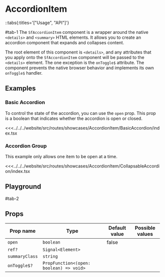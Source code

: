 # AccordionItem

::tabs{:titles='["Usage", "API"]'}

#tab-1
The `SfAccordionItem` component is a wrapper around the native `<details>` and `<summary>` HTML elements. It allows you to create an accordion component that expands and collapses content.

The root element of this component is `<details>`, and any attributes that you apply onto the `SfAccordionItem` component will be passed to the `<details>` element. The one exception is the `onToggle$` attribute. The component prevents the native browser behavior and implements its own `onToggle$` handler.

## Examples

### Basic Accordion

To control the state of the accordion, you can use the `open` prop. This prop is a boolean that indicates whether the accordion is open or closed.

<Showcase showcase-name="AccordionItem/BasicAccordion" style="min-height:400px">

<<<../../../website/src/routes/showcases/AccordionItem/BasicAccordion/index.tsx

</Showcase>

### Accordion Group

This example only allows one item to be open at a time.

<Showcase showcase-name="AccordionItem/CollapsableAccordion" style="min-height:400px">

<<<../../../website/src/routes/showcases/AccordionItem/CollapsableAccordion/index.tsx

</Showcase>

<!-- ### Animated

Animate AccordionItem to give that nice feeling of smooth transition.

<Showcase showcase-name="AccordionItem/AccordionAnimate" style="min-height:400px">

<<<../../../website/src/routes/showcases/AccordionItem/AccordionAnimate/index.tsx

</Showcase>

## Accessibility Notes

Since `SfAccordion` uses `<details>` and `<summary>` HTML elements, it inherits all of their accessibility features.

For example, `<summary>` elements are focusable and can be activated by pressing the `Enter` or `Space` keys. -->

## Playground

<Generate class="playground" />

#tab-2

## Props

| Prop name      | Type                                    | Default value | Possible values |
| -------------- | --------------------------------------- | ------------- | --------------- |
| `open`         | `boolean`                               | false         |                 |
| `ref?`         | `Signal<Element>`                       |               |                 |
| `summaryClass` | `string`                                |               |                 |
| `onToggle$?`   | `PropFunction<(open: boolean) => void>` |               |                 |
